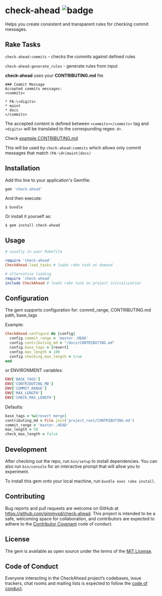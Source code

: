 # check-ahead ![badge](https://action-badges.now.sh/gimmyxd/check-ahead)

Helps you create consistent and transparent rules for checking commit messages.

## Rake Tasks

`check-ahead:commits` - checks the commits against defined rules

`check-ahead:generate_rules` - generate rules from input

**check-ahead** uses your **CONTRIBUTING.md** file

```
### Commit Message
Accepted commits messages:
<commits>

* PA-\<digits>
* maint
* docs
</commits>
```

The accepted content is defined between `<commits></commits>` tag and `<digits>` will be translated to the correspunding regex: `d+`.

Check [example CONTRIBUTING.md](spec/fixtures/CONTRIBUTING.md)

This will be used by `check-ahead:commits` which allows only commit messages that match `(PA-\d+|maint|docs)`


## Installation

Add this line to your application's Gemfile:

```ruby
gem 'check-ahead'
```

And then execute:

    $ bundle

Or install it yourself as:

    $ gem install check-ahead

## Usage

```ruby
# usually in your Rakefile

require 'check-ahead'
CheckAhead.load_tasks # loads rake task on demand

# alternative loading
require 'check-ahead'
include CheckAhead # loads rake task on project initialization
```

## Configuration

The gem supports configuration for: commit_range, CONTRIBUTING.md path, base_tags

Example:

```ruby
CheckAhead.configure do |config|
  config.commit_range = 'master..HEAD'
  config.contributing_md = "/docs/CONTRIBUTING.md"
  config.base_tags = [revert]
  config.max_length = 100
  config.checking_max_length = true
end
```

or ENVIRONMENT variables:

```ruby
ENV['BASE_TAGS']
ENV['CONTRIBUTING_MD']
ENV['COMMIT_RANGE']
ENV['MAX_LENGTH']
ENV['CHECK_MAX_LENGTH']
```

Defaults:

```ruby
base_tags = %w[revert merge]
contributing_md = File.join('project_root/CONTRIBUTING.md')
commit_range = 'master..HEAD'
max_length = 50
check_max_length = false
```

## Development

After checking out the repo, run `bin/setup` to install dependencies. You can also run `bin/console` for an interactive prompt that will allow you to experiment.

To install this gem onto your local machine, run `bundle exec rake install`.


## Contributing

Bug reports and pull requests are welcome on GitHub at https://github.com/gimmyxd/check-ahead. This project is intended to be a safe, welcoming space for collaboration, and contributors are expected to adhere to the [Contributor Covenant](http://contributor-covenant.org) code of conduct.

## License

The gem is available as open source under the terms of the [MIT License](https://opensource.org/licenses/MIT).

## Code of Conduct

Everyone interacting in the CheckAhead project’s codebases, issue trackers, chat rooms and mailing lists is expected to follow the [code of conduct](https://github.com/gimmyxd/check-ahead/blob/master/CODE_OF_CONDUCT.md).
